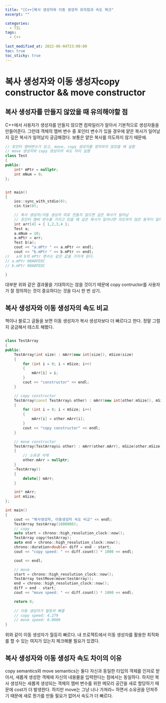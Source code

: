 ```yaml
---
title: "[C++]복사 생성자와 이동 생성자 유의점과 속도 체크"
excerpt: ""

categories:
  - TIL
tags:
  - C++
 
last_modified_at: 2022-06-04T23:00:00
toc: true
toc_sticky: true
---
```




# 복사 생성자와 이동 생성자copy constructor && move constructor

## 복사 생성자를 만들지 않았을 때 유의해야할 점

C++에서 사용자가 생성자를 만들지 않으면 컴파일러가 알아서 기본적으로 생성자들을 만들어준다. 그런데 객체의 멤버 변수 중 포인터 변수가 있을 경우에 얕은 복사가 일어날지 깊은 복사가 일어날지 궁금해졌다. 보통은 얕은 복사를 의도하지 않기 때문에. 

```c++
// 포인터 멤버변수가 있고, move, copy 생성자를 정의하지 않았을 때 실험
// move 생성자와 copy 생성자의 속도 차이 실험
class Test
{
public:
	int* mPtr = nullptr;
	int mNum = 0;
};


int main()
{
	ios::sync_with_stdio(0);
	cin.tie(0);

	// 복사 생성자/이동 생성자 따로 만들지 않으면 깊은 복사가 일어남
	// 포인터 멤버 변수를 가지고 있을 때 깊은 복사가 일어나면 의도하지 않은 동작이 일어날 가능성이 매우 높음
	int arr[4] = { 1,2,3,4 };
	Test a;
	a.mNum = 10;
	a.mPtr = arr;
	Test b(a);
	cout << "a.mPtr " << a.mPtr << endl;
	cout << "b.mPtr " << b.mPtr << endl;
//	 a와 b의 mPtr 변수는 같은 값을 가지게 된다. 
// a.mPtr 00A0FD3C
// b.mPtr 00A0FD3C

}
```

대부분 위와 같은 결과물을 기대하지는 않을 것이기 때문에 copy contructor를 사용자가 잘 정의하는 것이 중요하다는 것을 다시 한 번 상기. 



## 복사 생성자와 이동 생성자의 속도 비교

책이나 블로그 글들을 보면 이동 생성자가 복사 생성자보다 더 빠르다고 한다. 정말 그럴지 궁금해서 테스트 해봤다. 

```c++

class TestArray
{
public:
	TestArray(int size) : mArr(new int[size]), mSize(size)
	{
		for (int i = 0; i < mSize; i++)
		{
			mArr[i] = i;
		}
		cout << "constructor" << endl;
	}

	// copy constructor
	TestArray(const TestArray& other) : mArr(new int[other.mSize]), mSize(other.mSize)
	{
		for (int i = 0; i < mSize; i++)
		{
			mArr[i] = other.mArr[i];
		}
		cout << "copy constructor" << endl;
	}

	// move constructor
	TestArray(TestArray&& other) : mArr(other.mArr), mSize(other.mSize)
	{
		// 소유권 삭제 
		other.mArr = nullptr;
	}
	~TestArray()
	{
		delete[] mArr;
	}

	int* mArr;
	int mSize;
};

int main()
{
	cout << "복사생성자, 이동생성자 속도 비교" << endl;
	TestArray testArray(1000000);
	// copy 
	auto start = chrono::high_resolution_clock::now();
	TestArray copy(testArray);
	auto end = chrono::high_resolution_clock::now();
	chrono::duration<double> diff = end - start;
	cout << "copy speed: " << diff.count() * 1000 << endl;

	cout << endl;

	// move 
	start = chrono::high_resolution_clock::now();
	TestArray testMove(move(testArray));
	end = chrono::high_resolution_clock::now();
	diff = end - start;
	cout << "move speed: " << diff.count() * 1000 << endl;

	return 0;
    
    // 이동 생성자가 월등히 빠름
    // copy speed: 4.279
    // move speed: 0.0009
}
```

위와 같이 이동 생성자가 월등히 빠르다. 내 프로젝트에서 이동 생성자를 활용한 최적화를 할 수 있는 여지가 있는지 체크해볼 필요가 있겠다. 



## 복사 생성자와 이동 생성자 속도 차이의 이유

copy semantics와 move semantics는 둘다 자신과 동일한 타입의 객체를 인자로 받아서, 새롭게 생성한 객체에 자신의 내용물을 입력한다는 점에서는 동일하다. 하지만 복사 생성자는 새롭게 생성되는 객체의 멤버 변수를 위한 메모리 공간을 새로 할당하기 때문에 cost가 더 발생한다. 하지만 move는 그냥 너나 가져라~ 하면서 소유권을 던져주기 때문에 새로 뭔가를 만들 필요가 없어서 속도가 더 빠르다. 